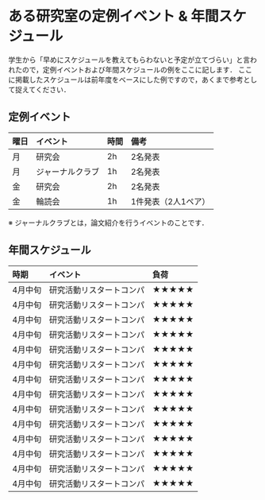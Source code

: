 # ある研究室の定例イベント & 年間スケジュール
学生から「早めにスケジュールを教えてもらわないと予定が立てづらい」と言われたので，定例イベントおよび年間スケジュールの例をここに記します．
ここに掲載したスケジュールは前年度をベースにした例ですので，あくまで参考として捉えてください．


## 定例イベント
| 曜日 | イベント | 時間 | 備考|
|:---|:---|:---|:---|
|月 |研究会 |2h |2名発表 |
|月 |ジャーナルクラブ |1h |2名発表 |
|金 |研究会 |2h |2名発表 |
|金 |輪読会 |1h |1件発表（2人1ペア） |

※ ジャーナルクラブとは，論文紹介を行うイベントのことです．


## 年間スケジュール
| 時期 | イベント |負荷 |
|:---|:---|:---|
|4月中旬 |研究活動リスタートコンパ |★★★★★ |
|4月中旬 |研究活動リスタートコンパ |★★★★★ |
|4月中旬 |研究活動リスタートコンパ |★★★★★ |
|4月中旬 |研究活動リスタートコンパ |★★★★★ |
|4月中旬 |研究活動リスタートコンパ |★★★★★ |
|4月中旬 |研究活動リスタートコンパ |★★★★★ |
|4月中旬 |研究活動リスタートコンパ |★★★★★ |
|4月中旬 |研究活動リスタートコンパ |★★★★★ |
|4月中旬 |研究活動リスタートコンパ |★★★★★ |
|4月中旬 |研究活動リスタートコンパ |★★★★★ |
|4月中旬 |研究活動リスタートコンパ |★★★★★ |
|4月中旬 |研究活動リスタートコンパ |★★★★★ |
|4月中旬 |研究活動リスタートコンパ |★★★★★ |
|4月中旬 |研究活動リスタートコンパ |★★★★★ |


